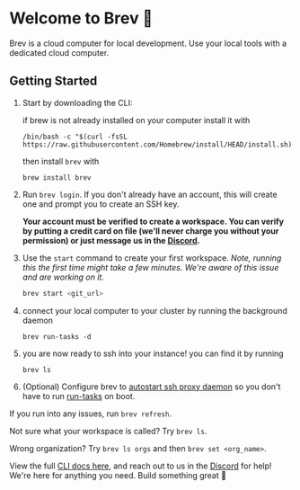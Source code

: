 # Welcome to Brev 🤙
Brev is a cloud computer for local development. Use your local tools with a dedicated cloud computer.

##  Getting Started

1.  Start by downloading the CLI:

    if brew is not already installed on your computer install it with
    ```
    /bin/bash -c "$(curl -fsSL https://raw.githubusercontent.com/Homebrew/install/HEAD/install.sh)"
    ```
    then install `brev` with
    ```
    brew install brev
    ```

2. Run `brev login`. If you don't already have an account, this will create one and prompt you to create an SSH key.

    **Your account must be verified to create a workspace. You can verify by putting a credit card on file (we'll never charge you without your permission) or just message us in the [Discord](https://discord.gg/NVDyv7TUgJ).**

3. Use the `start` command to create your first workspace. *Note, running this the first time might take a few minutes. We're aware of this issue and are working on it.*

    ```zsh
    brev start <git_url>
    ```

4. connect your local computer to your cluster by running the background daemon

    ```
    brev run-tasks -d
    ```

5. you are now ready to ssh into your instance! you can find it by running

    ```
    brev ls
    ```

6. (Optional) Configure brev to [autostart ssh proxy daemon](/howto/configure-ssh-proxy-daemon-at-boot/) so you don't have to run [run-tasks](/reference/brev-cli#run-tasks) on boot.

If you run into any issues, run `brev refresh`.

Not sure what your workspace is called? Try `brev ls`.

Wrong organization? Try `brev ls orgs` and then `brev set <org_name>`.

View the full [CLI docs here](/reference/brev-cli), and reach out to us in the [Discord](https://discord.gg/NVDyv7TUgJ) for help! We're here for anything you need. Build something great 🤙

